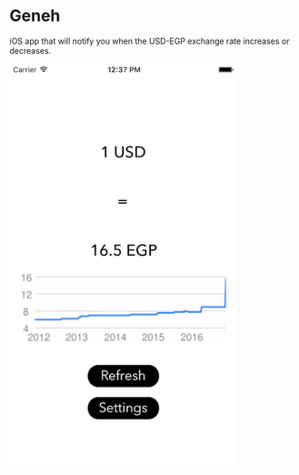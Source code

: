 # Geneh
iOS app that will notify you when the USD-EGP exchange rate increases or decreases.

<img src="screenshot.png" width="400">

